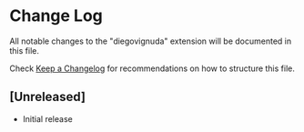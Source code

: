 # Change Log

All notable changes to the "diegovignuda" extension will be documented in this file.

Check [Keep a Changelog](http://keepachangelog.com/) for recommendations on how to structure this file.

## [Unreleased]

- Initial release